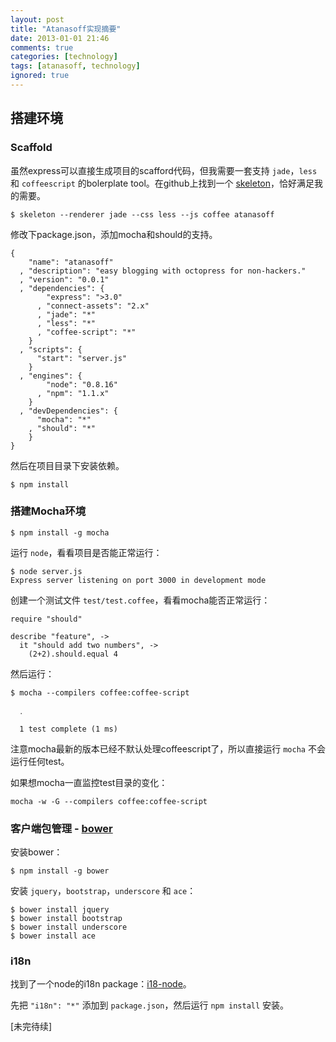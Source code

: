 ```yaml
---
layout: post
title: "Atanasoff实现摘要"
date: 2013-01-01 21:46
comments: true
categories: [technology]
tags: [atanasoff, technology]
ignored: true
---
```


## 搭建环境

### Scaffold
虽然express可以直接生成项目的scafford代码，但我需要一套支持 ```jade```，```less``` 和 ```coffeescript``` 的bolerplate tool。在github上找到一个 [skeleton](https://github.com/EtienneLem/skeleton)，恰好满足我的需要。

```
$ skeleton --renderer jade --css less --js coffee atanasoff
```

<!--more-->

修改下package.json，添加mocha和should的支持。

```
{
    "name": "atanasoff"
  , "description": "easy blogging with octopress for non-hackers."
  , "version": "0.0.1"
  , "dependencies": {
        "express": ">3.0"
      , "connect-assets": "2.x"
      , "jade": "*"
      , "less": "*"
      , "coffee-script": "*"
    }
  , "scripts": {
      "start": "server.js"
    }
  , "engines": {
        "node": "0.8.16"
      , "npm": "1.1.x"
    }
  , "devDependencies": {
      "mocha": "*"
    , "should": "*"
    }
}
```

然后在项目目录下安装依赖。

```
$ npm install
```

### 搭建Mocha环境

```
$ npm install -g mocha
```

运行 ```node```，看看项目是否能正常运行：

```
$ node server.js
Express server listening on port 3000 in development mode
```

创建一个测试文件 ```test/test.coffee```，看看mocha能否正常运行：

```
require "should"

describe "feature", ->
  it "should add two numbers", ->
    (2+2).should.equal 4
```

然后运行：

```
$ mocha --compilers coffee:coffee-script

  ․

  1 test complete (1 ms)
```

注意mocha最新的版本已经不默认处理coffeescript了，所以直接运行 ```mocha``` 不会运行任何test。

如果想mocha一直监控test目录的变化：

```
mocha -w -G --compilers coffee:coffee-script
```

### 客户端包管理 - [bower](http://twitter.github.com/bower/)

安装bower：

```
$ npm install -g bower
```

安装 ```jquery```，```bootstrap```，```underscore``` 和 ```ace```：

```
$ bower install jquery
$ bower install bootstrap
$ bower install underscore
$ bower install ace
```

### i18n

找到了一个node的i18n package：[i18-node](https://github.com/mashpie/i18n-node)。

先把 ```"i18n": "*"``` 添加到 ```package.json```，然后运行 ```npm install``` 安装。


[未完待续]

<!--
开启一个新的项目时，代码结构非常重要。不合理的结构会让一个项目在代码规模逐渐趋于庞大的时候变得举步维艰，难以修改，之前做过的几个django项目我就走过不少弯路。可惜，现在但凡tutorial，都尽量保持简单，
-->